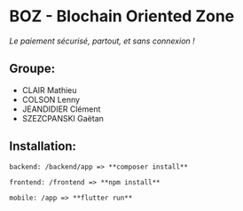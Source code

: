 # BOZ - Blochain Oriented Zone
*Le paiement sécurisé, partout, et sans connexion !*

## Groupe:

- CLAIR Mathieu 
- COLSON Lenny
- JEANDIDIER Clément
- SZEZCPANSKI Gaëtan

## Installation:

    backend: /backend/app => **composer install**

    frontend: /frontend => **npm install**

    mobile: /app => **flutter run**
